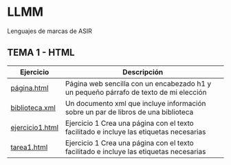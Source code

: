 # LLMM
Lenguajes de marcas de ASIR
## TEMA 1 - HTML
Ejercicio | Descripción
----------|------------
[página.html](/tema1/pagina.html) | Página web sencilla con un encabezado h1 y un pequeño párrafo de texto de mi elección
[biblioteca.xml](/tema1/biblioteca.xml) | Un documento xml que incluye información sobre un par de libros de una biblioteca
[ejercicio1.html](/tema1/ejercicio1.html) | Ejercicio 1 Crea una página con el texto facilitado e incluye las etiquetas necesarias
[tarea1.html](/tema1/ejercicio1.html) | Ejercicio 1 Crea una página con el texto facilitado e incluye las etiquetas necesarias


